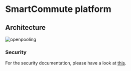 # SmartCommute platform

## Architecture
![openpooling](https://user-images.githubusercontent.com/18282531/79280365-7a55ab00-7eb0-11ea-81da-200223b2e157.png)

### Security
For the security documentation, please have a look at [this](platform/SECURITY.md).
